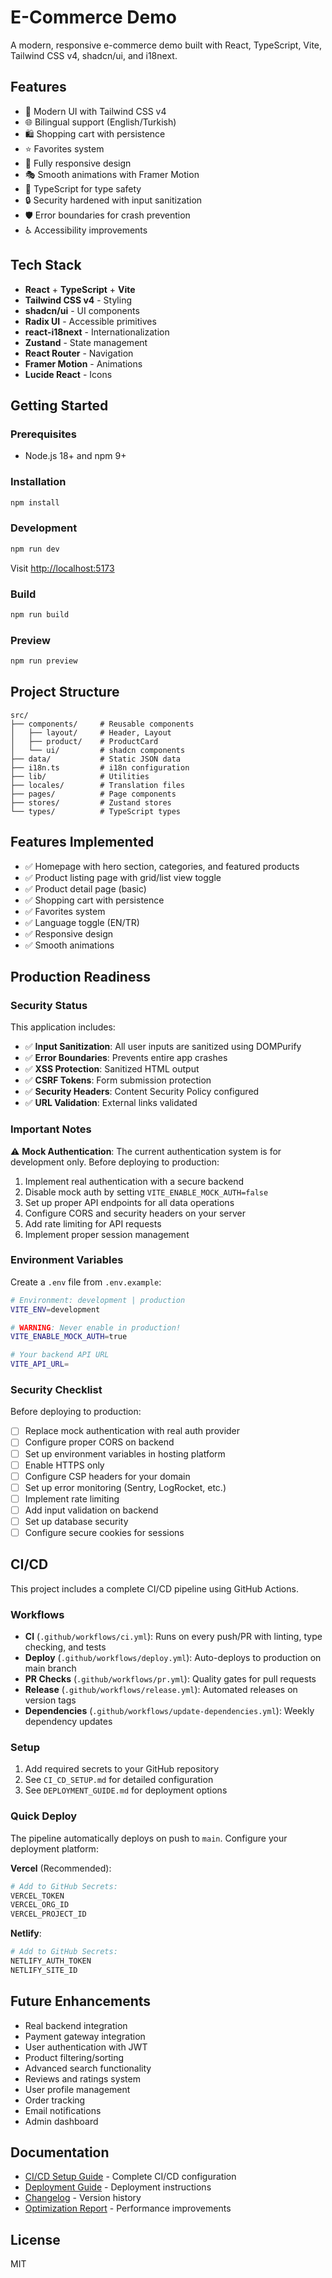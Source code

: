 # E-Commerce Demo

A modern, responsive e-commerce demo built with React, TypeScript, Vite, Tailwind CSS v4, shadcn/ui, and i18next.

## Features

- 🎨 Modern UI with Tailwind CSS v4
- 🌐 Bilingual support (English/Turkish)
- 🛍️ Shopping cart with persistence
- ⭐ Favorites system
- 📱 Fully responsive design
- 🎭 Smooth animations with Framer Motion
- 🎯 TypeScript for type safety
- 🔒 Security hardened with input sanitization
- 🛡️ Error boundaries for crash prevention
- ♿ Accessibility improvements

## Tech Stack

- **React** + **TypeScript** + **Vite**
- **Tailwind CSS v4** - Styling
- **shadcn/ui** - UI components
- **Radix UI** - Accessible primitives
- **react-i18next** - Internationalization
- **Zustand** - State management
- **React Router** - Navigation
- **Framer Motion** - Animations
- **Lucide React** - Icons

## Getting Started

### Prerequisites

- Node.js 18+ and npm 9+

### Installation

```bash
npm install
```

### Development

```bash
npm run dev
```

Visit <http://localhost:5173>

### Build

```bash
npm run build
```

### Preview

```bash
npm run preview
```

## Project Structure

```text
src/
├── components/     # Reusable components
│   ├── layout/     # Header, Layout
│   ├── product/    # ProductCard
│   └── ui/         # shadcn components
├── data/           # Static JSON data
├── i18n.ts         # i18n configuration
├── lib/            # Utilities
├── locales/        # Translation files
├── pages/          # Page components
├── stores/         # Zustand stores
└── types/          # TypeScript types
```

## Features Implemented

- ✅ Homepage with hero section, categories, and featured products
- ✅ Product listing page with grid/list view toggle
- ✅ Product detail page (basic)
- ✅ Shopping cart with persistence
- ✅ Favorites system
- ✅ Language toggle (EN/TR)
- ✅ Responsive design
- ✅ Smooth animations

## Production Readiness

### Security Status

This application includes:

- ✅ **Input Sanitization**: All user inputs are sanitized using DOMPurify
- ✅ **Error Boundaries**: Prevents entire app crashes
- ✅ **XSS Protection**: Sanitized HTML output
- ✅ **CSRF Tokens**: Form submission protection
- ✅ **Security Headers**: Content Security Policy configured
- ✅ **URL Validation**: External links validated

### Important Notes

⚠️ **Mock Authentication**: The current authentication system is for development only. Before deploying to production:

1. Implement real authentication with a secure backend
2. Disable mock auth by setting `VITE_ENABLE_MOCK_AUTH=false`
3. Set up proper API endpoints for all data operations
4. Configure CORS and security headers on your server
5. Add rate limiting for API requests
6. Implement proper session management

### Environment Variables

Create a `.env` file from `.env.example`:

```bash
# Environment: development | production
VITE_ENV=development

# WARNING: Never enable in production!
VITE_ENABLE_MOCK_AUTH=true

# Your backend API URL
VITE_API_URL=
```

### Security Checklist

Before deploying to production:

- [ ] Replace mock authentication with real auth provider
- [ ] Configure proper CORS on backend
- [ ] Set up environment variables in hosting platform
- [ ] Enable HTTPS only
- [ ] Configure CSP headers for your domain
- [ ] Set up error monitoring (Sentry, LogRocket, etc.)
- [ ] Implement rate limiting
- [ ] Add input validation on backend
- [ ] Set up database security
- [ ] Configure secure cookies for sessions

## CI/CD

This project includes a complete CI/CD pipeline using GitHub Actions.

### Workflows

- **CI** (`.github/workflows/ci.yml`): Runs on every push/PR with linting, type checking, and tests
- **Deploy** (`.github/workflows/deploy.yml`): Auto-deploys to production on main branch
- **PR Checks** (`.github/workflows/pr.yml`): Quality gates for pull requests
- **Release** (`.github/workflows/release.yml`): Automated releases on version tags
- **Dependencies** (`.github/workflows/update-dependencies.yml`): Weekly dependency updates

### Setup

1. Add required secrets to your GitHub repository
2. See `CI_CD_SETUP.md` for detailed configuration
3. See `DEPLOYMENT_GUIDE.md` for deployment options

### Quick Deploy

The pipeline automatically deploys on push to `main`. Configure your deployment platform:

**Vercel** (Recommended):

```bash
# Add to GitHub Secrets:
VERCEL_TOKEN
VERCEL_ORG_ID
VERCEL_PROJECT_ID
```

**Netlify**:

```bash
# Add to GitHub Secrets:
NETLIFY_AUTH_TOKEN
NETLIFY_SITE_ID
```

## Future Enhancements

- Real backend integration
- Payment gateway integration
- User authentication with JWT
- Product filtering/sorting
- Advanced search functionality
- Reviews and ratings system
- User profile management
- Order tracking
- Email notifications
- Admin dashboard

## Documentation

- [CI/CD Setup Guide](./CI_CD_SETUP.md) - Complete CI/CD configuration
- [Deployment Guide](./DEPLOYMENT_GUIDE.md) - Deployment instructions
- [Changelog](./CHANGELOG.md) - Version history
- [Optimization Report](./PERFORMANCE_OPTIMIZATION_REPORT.md) - Performance improvements

## License

MIT
